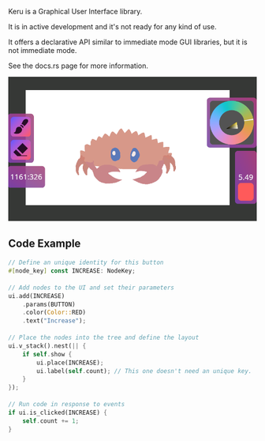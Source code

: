Keru is a Graphical User Interface library.

It is in active development and it's not ready for any kind of use.

It offers a declarative API similar to immediate mode GUI libraries, but it is not immediate mode.

See the docs.rs page for more information.

![Screenshot of paint example](screenshots/paint.png)

## Code Example

```rust
// Define an unique identity for this button
#[node_key] const INCREASE: NodeKey;

// Add nodes to the UI and set their parameters
ui.add(INCREASE)
    .params(BUTTON)
    .color(Color::RED)
    .text("Increase");

// Place the nodes into the tree and define the layout
ui.v_stack().nest(|| {
    if self.show {
        ui.place(INCREASE);
        ui.label(self.count); // This one doesn't need an unique key.
    }
});

// Run code in response to events
if ui.is_clicked(INCREASE) {
    self.count += 1;
}
```